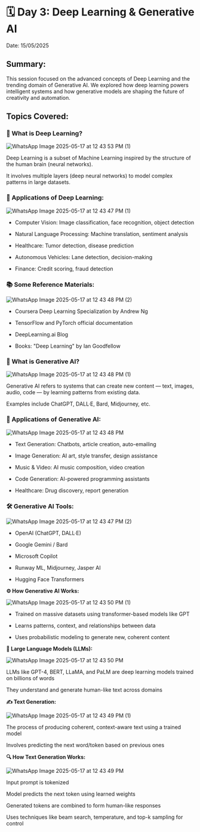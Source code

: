 # 🗓 Day 3: Deep Learning & Generative AI

Date: 15/05/2025

## Summary:

This session focused on the advanced concepts of Deep Learning and the trending domain of Generative AI. We explored how deep learning powers intelligent systems and how generative models are shaping the future of creativity and automation.

## Topics Covered:

### 🧠 What is Deep Learning?

![WhatsApp Image 2025-05-17 at 12 43 53 PM (1)](https://github.com/user-attachments/assets/17d045df-a6f6-4cf6-a18e-665569391077)

Deep Learning is a subset of Machine Learning inspired by the structure of the human brain (neural networks).

It involves multiple layers (deep neural networks) to model complex patterns in large datasets.

### 🚀 Applications of Deep Learning:

![WhatsApp Image 2025-05-17 at 12 43 47 PM (1)](https://github.com/user-attachments/assets/7c815d60-8783-4c8e-ad6a-f849dfdd66f0)

- Computer Vision: Image classification, face recognition, object detection

- Natural Language Processing: Machine translation, sentiment analysis

- Healthcare: Tumor detection, disease prediction

- Autonomous Vehicles: Lane detection, decision-making

- Finance: Credit scoring, fraud detection

### 📚 Some Reference Materials:

![WhatsApp Image 2025-05-17 at 12 43 48 PM (2)](https://github.com/user-attachments/assets/8697e61d-8f74-4269-ae68-0103a888fc04)

- Coursera Deep Learning Specialization by Andrew Ng

- TensorFlow and PyTorch official documentation

- DeepLearning.ai Blog

- Books: "Deep Learning" by Ian Goodfellow

### 🤖 What is Generative AI?

![WhatsApp Image 2025-05-17 at 12 43 48 PM (1)](https://github.com/user-attachments/assets/371b29e0-82a4-41d2-9cd6-3da1cd082f5d)

Generative AI refers to systems that can create new content — text, images, audio, code — by learning patterns from existing data.

Examples include ChatGPT, DALL·E, Bard, Midjourney, etc.

### 🧩 Applications of Generative AI:

![WhatsApp Image 2025-05-17 at 12 43 48 PM](https://github.com/user-attachments/assets/01783fb7-fdc0-4b59-ae35-62c81282c33d)

- Text Generation: Chatbots, article creation, auto-emailing

- Image Generation: AI art, style transfer, design assistance

- Music & Video: AI music composition, video creation

- Code Generation: AI-powered programming assistants

- Healthcare: Drug discovery, report generation

### 🛠 Generative AI Tools:

![WhatsApp Image 2025-05-17 at 12 43 47 PM (2)](https://github.com/user-attachments/assets/1d566bb2-c328-459a-8dd9-a1e452082255)

- OpenAI (ChatGPT, DALL·E)

- Google Gemini / Bard

- Microsoft Copilot

- Runway ML, Midjourney, Jasper AI

- Hugging Face Transformers

**⚙️ How Generative AI Works:**

![WhatsApp Image 2025-05-17 at 12 43 50 PM (1)](https://github.com/user-attachments/assets/b3fa21b7-55cf-44ce-87a6-f6e8d2562dcd)

- Trained on massive datasets using transformer-based models like GPT

- Learns patterns, context, and relationships between data

- Uses probabilistic modeling to generate new, coherent content

**🧠 Large Language Models (LLMs):**

![WhatsApp Image 2025-05-17 at 12 43 50 PM](https://github.com/user-attachments/assets/828b59b6-8ce1-486a-975e-8d05a1f26644)

LLMs like GPT-4, BERT, LLaMA, and PaLM are deep learning models trained on billions of words

They understand and generate human-like text across domains

**✍️ Text Generation:**

![WhatsApp Image 2025-05-17 at 12 43 49 PM (1)](https://github.com/user-attachments/assets/0874040b-65e4-480a-8caa-7d00d29e0ea0)

The process of producing coherent, context-aware text using a trained model

Involves predicting the next word/token based on previous ones

**🔍 How Text Generation Works:**

![WhatsApp Image 2025-05-17 at 12 43 49 PM](https://github.com/user-attachments/assets/7200c5a6-52f5-46d4-a250-1c6f9addb937)

Input prompt is tokenized

Model predicts the next token using learned weights

Generated tokens are combined to form human-like responses

Uses techniques like beam search, temperature, and top-k sampling for control
